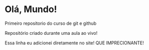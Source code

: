 # Olá, Mundo!
 Primeiro repositorio do curso de git e github

 Repositório criado durante uma aula ao vivo!

Essa linha eu adicionei diretamente no site! QUE IMPRECIONANTE!
